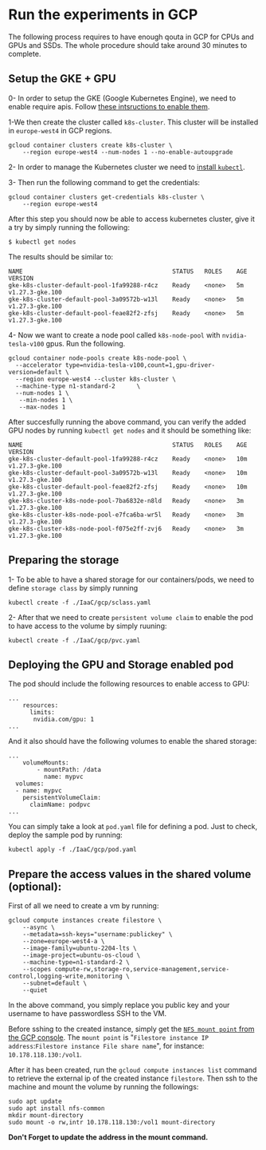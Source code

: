 # Run the experiments in GCP

The following process requires to have enough qouta in GCP for CPUs and GPUs and SSDs. The whole procedure should take around 30 minutes to complete.

## Setup the GKE + GPU

0- In order to setup the GKE (Google Kubernetes Engine), we need to enable require apis. Follow [these intsructions to enable them](https://cloud.google.com/endpoints/docs/openapi/enable-api).


1-We then create the cluster called `k8s-cluster`. This cluster will be installed in `europe-west4` in GCP regions.
```
gcloud container clusters create k8s-cluster \
    --region europe-west4 --num-nodes 1 --no-enable-autoupgrade
```

2- In order to manage the Kubernetes cluster we need to [install `kubectl`](https://kubernetes.io/docs/tasks/tools/#kubectl).

3- Then run the following command to get the credentials:
```
gcloud container clusters get-credentials k8s-cluster \
    --region europe-west4
```

After this step you should now be able to access kubernetes cluster, give it a try by simply running the following:
```
$ kubectl get nodes
```
The results should be similar to:
```
NAME                                          STATUS   ROLES    AGE     VERSION
gke-k8s-cluster-default-pool-1fa99288-r4cz    Ready    <none>   5m   v1.27.3-gke.100
gke-k8s-cluster-default-pool-3a09572b-w13l    Ready    <none>   5m   v1.27.3-gke.100
gke-k8s-cluster-default-pool-feae82f2-zfsj    Ready    <none>   5m   v1.27.3-gke.100
```

4- Now we want to create a node pool called `k8s-node-pool` with `nvidia-tesla-v100` gpus. Run the following.
```
gcloud container node-pools create k8s-node-pool \
  --accelerator type=nvidia-tesla-v100,count=1,gpu-driver-version=default \
  --region europe-west4 --cluster k8s-cluster \
  --machine-type n1-standard-2		\
  --num-nodes 1 \
   --min-nodes 1 \
   --max-nodes 1
```

After succesfully running the above command, you can verify the added GPU nodes by running `kubectl get nodes` and it should be something like:
```
NAME                                          STATUS   ROLES    AGE     VERSION
gke-k8s-cluster-default-pool-1fa99288-r4cz    Ready    <none>   10m   v1.27.3-gke.100
gke-k8s-cluster-default-pool-3a09572b-w13l    Ready    <none>   10m   v1.27.3-gke.100
gke-k8s-cluster-default-pool-feae82f2-zfsj    Ready    <none>   10m   v1.27.3-gke.100
gke-k8s-cluster-k8s-node-pool-7ba6832e-n8ld   Ready    <none>   3m   v1.27.3-gke.100
gke-k8s-cluster-k8s-node-pool-e7fca6ba-wr5l   Ready    <none>   3m   v1.27.3-gke.100
gke-k8s-cluster-k8s-node-pool-f075e2ff-zvj6   Ready    <none>   3m   v1.27.3-gke.100
```


## Preparing the storage
1- To be able to have a shared storage for our containers/pods, we need to define `storage class` by simply running
```
kubectl create -f ./IaaC/gcp/sclass.yaml
```

2- After that we need to create `persistent volume claim` to enable the pod to have access to the volume by simply ruuning:
```
kubectl create -f ./IaaC/gcp/pvc.yaml
```


## Deploying the GPU and Storage enabled pod
The pod should include the following resources to enable access to GPU:
```
...
    resources:
      limits:
       nvidia.com/gpu: 1
...
```

And it also should have the following volumes to enable the shared storage:
```
...
    volumeMounts:
        - mountPath: /data
          name: mypvc
  volumes:
  - name: mypvc
    persistentVolumeClaim:
      claimName: podpvc
...
```

You can simply take a look at `pod.yaml` file for defining a pod. Just to check, deploy the sample pod by running:
```
kubectl apply -f ./IaaC/gcp/pod.yaml
```

## Prepare the access values in the shared volume (optional):
First of all we need to create a vm by running:
```
gcloud compute instances create filestore \
    --async \
    --metadata=ssh-keys="username:publickey" \
    --zone=europe-west4-a \
    --image-family=ubuntu-2204-lts \
    --image-project=ubuntu-os-cloud \
    --machine-type=n1-standard-2 \
    --scopes compute-rw,storage-ro,service-management,service-control,logging-write,monitoring \
    --subnet=default \
    --quiet
```

In the above command, you simply replace you public key and your username to have passwordless SSH to the VM.

Before sshing to the created instance, simply get the [`NFS mount point` from the GCP console](https://console.cloud.google.com/filestore/instances). The `mount point` is "`Filestore instance IP address`:`Filestore instance File share name`", for instance: `10.178.118.130:/vol1`.

After it has been created, run the `gcloud compute instances list` command to retrieve the external ip of the created instance `filestore`. Then ssh to the machine and mount the volume by running the followings:

```
sudo apt update
sudo apt install nfs-common
mkdir mount-directory
sudo mount -o rw,intr 10.178.118.130:/vol1 mount-directory
```

**Don't Forget to update the address in the mount command.**

